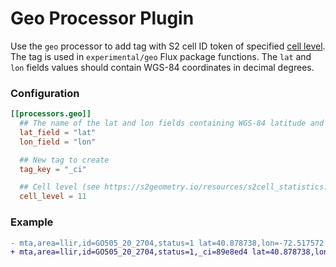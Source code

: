 # Geo Processor Plugin

Use the `geo` processor to add tag with S2 cell ID token of specified [cell level][cell levels].
The tag is used in `experimental/geo` Flux package functions.
The `lat` and `lon` fields values should contain WGS-84 coordinates in decimal degrees.

### Configuration

```toml
[[processors.geo]]
  ## The name of the lat and lon fields containing WGS-84 latitude and longitude in decimal degrees
  lat_field = "lat"
  lon_field = "lon"

  ## New tag to create
  tag_key = "_ci"

  ## Cell level (see https://s2geometry.io/resources/s2cell_statistics.html)
  cell_level = 11
```

### Example

```diff
- mta,area=llir,id=GO505_20_2704,status=1 lat=40.878738,lon=-72.517572 1560540094
+ mta,area=llir,id=GO505_20_2704,status=1,_ci=89e8ed4 lat=40.878738,lon=-72.517572 1560540094
```

[cell levels]: https://s2geometry.io/resources/s2cell_statistics.html

